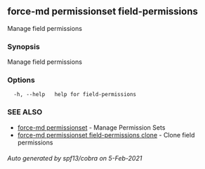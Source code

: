 ## force-md permissionset field-permissions

Manage field permissions

### Synopsis

Manage field permissions

### Options

```
  -h, --help   help for field-permissions
```

### SEE ALSO

* [force-md permissionset](force-md_permissionset.md)	 - Manage Permission Sets
* [force-md permissionset field-permissions clone](force-md_permissionset_field-permissions_clone.md)	 - Clone field permissions

###### Auto generated by spf13/cobra on 5-Feb-2021
